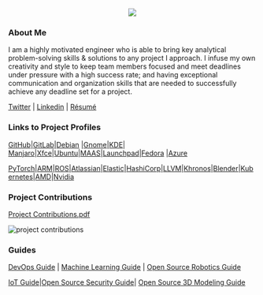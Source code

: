 <h1 align="center">
 <img src="https://user-images.githubusercontent.com/45159366/81243342-6c350f00-8fc4-11ea-9037-9cbe0f7bf3ff.png">
</h1>

### About Me
I am a highly motivated engineer who is able to bring key analytical problem-solving skills & solutions to any project I approach. I infuse my own creativity and style to keep team members focused and meet deadlines under pressure with a high success rate; and having exceptional communication and organization skills that are needed to successfully achieve any deadline set for a project. 

[Twitter](https://twitter.com/Miker256) | [Linkedin](https://www.linkedin.com/in/michael-royal-b923b4134/) | [Résumé](https://github.com/mikeroyal/mikeroyal.github.io/files/4578853/MichaelR_Resume.pdf)

### Links to Project Profiles

[GitHub](https://github.com/mikeroyal)|[GitLab](https://gitlab.com/maos20008)|[Debian](https://salsa.debian.org/mikeroyal-guest) |[Gnome](https://gitlab.gnome.org/maos20008)|[KDE](https://invent.kde.org/mikeroyal)| [Manjaro](https://gitlab.manjaro.org/mikeroyal?nav_source=navbar)|[Xfce](https://gitlab.xfce.org/mikeroyal)|[Ubuntu](https://discourse.ubuntu.com/u/khaotic/summary)|[MAAS](https://discourse.maas.io/u/miker256/summary)|[Launchpad](https://launchpad.net/~maos20008)|[Fedora](https://discussion.fedoraproject.org/u/miker256/summary) |[Azure](https://techcommunity.microsoft.com/t5/user/viewprofilepage/user-id/463780)

[PyTorch](https://discuss.pytorch.org/u/miker256/summary)|[ARM](https://community.arm.com/members/miker256)|[ROS](https://discourse.ros.org/u/miker256/summary)|[Atlassian](https://community.developer.atlassian.com/u/mikeroyal/summary)|[Elastic](https://discuss.elastic.co/u/miker256/summary)|[HashiCorp](https://discuss.hashicorp.com/u/mikeroyal/summary)|[LLVM](https://llvm.discourse.group/u/miker256/summary)|[Khronos](https://community.khronos.org/u/miker256/summary)|[Blender](https://devtalk.blender.org/u/miker256/summary)|[Kubernetes](https://discuss.kubernetes.io/u/miker256/summary)|[AMD](https://community.amd.com/people/miker256)|[Nvidia](https://forums.developer.nvidia.com/u/mikeroyal/summary)

### Project Contributions
[Project Contributions.pdf](https://github.com/mikeroyal/mikeroyal.github.io/files/4536764/Project.Contributions.pdf)

![project contributions](https://user-images.githubusercontent.com/45159366/80323848-acd1a300-87e2-11ea-9e0d-261de4575a8e.png)

### Guides

[DevOps Guide](https://salsa.debian.org/mikeroyal-guest/devops) | [Machine Learning Guide](https://gitlab.com/maos20008/intro-to-machine-learning) | [Open Source Robotics Guide](https://invent.kde.org/mikeroyal/robotics)

[IoT Guide](https://github.com/mikeroyal/IoT-Guide)|[Open Source Security Guide](https://salsa.debian.org/mikeroyal-guest/open-source-security-guide)| [Open Source 3D Modeling Guide](https://gitlab.com/maos20008/open-source-3d-modeling-guide)
